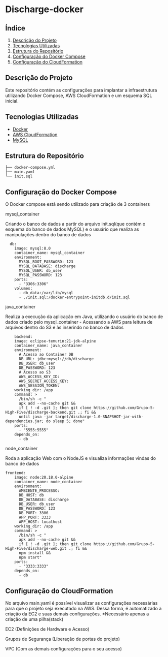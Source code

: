 # Discharge-docker

## Índice

1. [Descrição do Projeto](#descrição-do-projeto)
2. [Tecnologias Utilizadas](#tecnologias-utilizadas)
3. [Estrutura do Repositório](#estrutura-do-repositório)
4. [Configuração do Docker Compose](#configuração-do-docker-compose)
5. [Configuração do CloudFormation](#configuração-do-cloudformation)

## Descrição do Projeto

Este repositório contém as configurações para implantar a infraestrutura utilizando Docker Compose, AWS CloudFormation e um esquema SQL inicial.

## Tecnologias Utilizadas

- [Docker](https://www.docker.com/)
- [AWS CloudFormation](https://aws.amazon.com/cloudformation/)
- [MySQL](https://www.mysql.com/)

## Estrutura do Repositório

```
├── docker-compose.yml
├── main.yaml
└── init.sql
```

## Configuração do Docker Compose

O Docker compose está sendo utilizado para criação de 3 containers

mysql_container 

Criando o banco de dados a partir do arquivo init.sql(que contém o esquema do banco de dados MySQL) e o usuário que realiza as manipulações dentro do banco de dados

```
  db:
    image: mysql:8.0
    container_name: mysql_container
    environment:
      MYSQL_ROOT_PASSWORD: 123
      MYSQL_DATABASE: discharge
      MYSQL_USER: db_user
      MYSQL_PASSWORD: 123
    ports:
      - "3306:3306"
    volumes:
      - db_data:/var/lib/mysql
      - ./init.sql:/docker-entrypoint-initdb.d/init.sql
```

java_container

Realiza a execução da aplicação em Java, utilizando o usuário do banco de dados criado pelo mysql_container - Acessando a AWS para leitura de arquivos dentro do S3 e às inserindo no banco de dados

```
    backend:
    image: eclipse-temurin:21-jdk-alpine
    container_name: java_container
    environment:
      # Acesso ao Container DB
      DB_URL: jdbc:mysql://db/discharge
      DB_USER: db_user
      DB_PASSWORD: 123
      # Acesso ao S3
      AWS_ACCESS_KEY_ID:
      AWS_SECRET_ACCESS_KEY:
      AWS_SESSION_TOKEN:
    working_dir: /app
    command: >
      /bin/sh -c "
      apk add --no-cache git &&
      if [ ! -d .git ]; then git clone https://github.com/Grupo-5-High-Five/discharge-backend.git .; fi &&
      until java -jar target/discharge-1.0-SNAPSHOT-jar-with-dependencies.jar; do sleep 5; done"
    ports:
      - "5555:5555"
    depends_on:
      - db
```

node_container

Roda a aplicação Web com o NodeJS e visualiza informações vindas do banco de dados

```
frontend:
    image: node:20.18.0-alpine
    container_name: node_container
    environment:
      AMBIENTE_PROCESSO: 
      DB_HOST: db
      DB_DATABASE: discharge
      DB_USER: db_user
      DB_PASSWORD: 123
      DB_PORT: 3306
      APP_PORT: 3333
      APP_HOST: localhost
    working_dir: /app
    command: >
      /bin/sh -c "
      apk add --no-cache git &&
      if [ ! -d .git ]; then git clone https://github.com/Grupo-5-High-Five/discharge-web.git .; fi &&
      npm install &&
      npm start"
    ports:
      - "3333:3333"
    depends_on:
      - db
```

## Configuração do CloudFormation

No arquivo main.yaml é possível visualizar as configurações necessárias para que o projeto seja executado na AWS. Dessa forma, é automatizado a criação da EC2 e suas demais configurações.
*Necessário apenas a criação de uma pilha(stack)

EC2 (Definições de Hardware e Acesso)

Grupos de Segurança (Liberação de portas do projeto)

VPC (Com as demais configurações para o seu acesso)